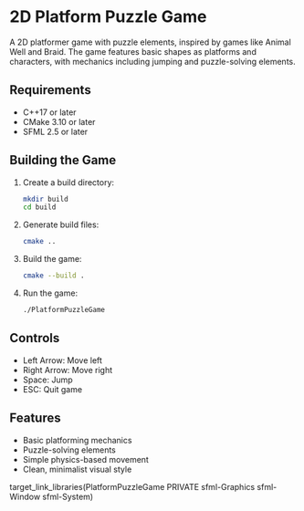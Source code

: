 # 2D Platform Puzzle Game

A 2D platformer game with puzzle elements, inspired by games like Animal Well and Braid. The game features basic shapes as platforms and characters, with mechanics including jumping and puzzle-solving elements.

## Requirements

- C++17 or later
- CMake 3.10 or later
- SFML 2.5 or later

## Building the Game

1. Create a build directory:
   ```bash
   mkdir build
   cd build
   ```

2. Generate build files:
   ```bash
   cmake ..
   ```

3. Build the game:
   ```bash
   cmake --build .
   ```

4. Run the game:
   ```bash
   ./PlatformPuzzleGame
   ```

## Controls

- Left Arrow: Move left
- Right Arrow: Move right
- Space: Jump
- ESC: Quit game

## Features

- Basic platforming mechanics
- Puzzle-solving elements
- Simple physics-based movement
- Clean, minimalist visual style 

target_link_libraries(PlatformPuzzleGame PRIVATE sfml-Graphics sfml-Window sfml-System) 